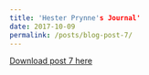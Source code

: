 ```yaml
---
title: 'Hester Prynne's Journal'
date: 2017-10-09
permalink: /posts/blog-post-7/
---
```


<a href = "http://chengguo2000.github.io/files/Blog-Posts/7_-_Hester_Prynne's_Journal.pdf">Download post 7 here</a>